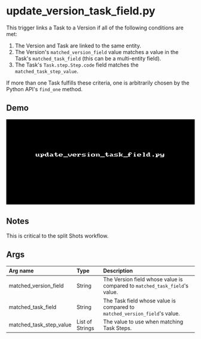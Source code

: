 # update_version_task_field.py

This trigger links a Task to a Version if all of the following conditions are
met:

1. The Version and Task are linked to the same entity.
2. The Version's `matched_version_field` value matches a value in the Task's
`matched_task_field` (this can be a multi-entity field).
3. The Task's `Task.step.Step.code` field matches the `matched_task_step_value`.

If more than one Task fulfills these criteria, one is arbitrarily chosen by the
Python API's `find_one` method.

## Demo

![](images/update_version_task_field1.gif?raw=true)

## Notes

This is critical to the split Shots workflow.

## Args

| Arg name                | Type            | Description                                                                |
| :-                      | :-              | :-                                                                         |
| matched_version_field   | String          | The Version field whose value is compared to `matched_task_field`'s value. |
| matched_task_field      | String          | The Task field whose value is compared to `matched_version_field`'s value. |
| matched_task_step_value | List of Strings | The value to use when matching Task Steps.                                 |
